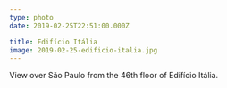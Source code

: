 ```yaml
---
type: photo
date: 2019-02-25T22:51:00.000Z

title: Edifício Itália
image: 2019-02-25-edificio-italia.jpg
---
```


View over São Paulo from the 46th floor of Edifício Itália.
